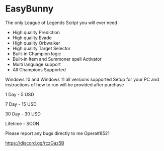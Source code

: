 # EasyBunny
The only League of Legends Script you will ever need



+ High quality Prediction
+ High quality Evade
+ High quality Orbwalker
+ High quality Target Selector
+ Built-in Champion logic
+ Built-in Item and Summoner spell Activator
+ Multi language support
+ All Champions Supported

Windows 10 and Windows 11 all versions supported
Setup for your PC and instructions of how to run will be provided after purchase



1 Day - 5 USD

7 Day - 15 USD

30 Day -  30 USD

Lifetime - SOON




Please report any bugs directly to me Opera#8521 


https://discord.gg/rczGaz5B
